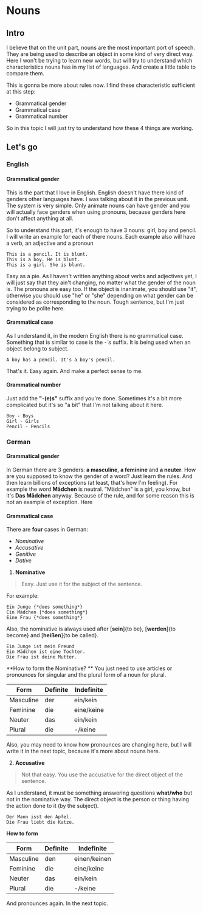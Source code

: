 # Nouns

## Intro

I believe that on the unit part, nouns are the most important port of speech. They are being used to describe an object in some kind of very direct way. Here I won't be trying to learn new words, but will try to understand which characteristics nouns has in my list of languages. And create a little table to compare them.

This is gonna be more about rules now. I find these characteristic sufficient at this step:
  - Grammatical gender
  - Grammatical case
  - Grammatical number

So in this topic I will just try to understand how these 4 things are working.

## Let's go

### English

#### Grammatical gender

This is the part that I love in English. English doesn't have there kind of genders other languages have. I was talking about it in the previous unit. 
The system is very simple. Only animate nouns can have gender and you will actually face genders when using pronouns, because genders here don't affect anything at all. 

So to understand this part, it's enough to have 3 nouns: girl, boy and pencil.
I will write an example for each of there nouns. Each example also will have a verb, an adjective and a pronoun

```
This is a pencil. It is blunt.
This is a boy. He is blunt.
This is a girl. She is blunt.
```

Easy as a pie. As I haven't written anything about verbs and adjectives yet, I will just say that they ain't changing, no matter what the gender of the noun is. The pronouns are easy too. If the object is inanimate, you should use "it", otherwise you should use "he" or "she" depending on what gender can be considered as corresponding to the noun. Tough sentence, but I'm just trying to be polite here.

#### Grammatical case

As I understand it, in the modern English there is no grammatical case. Something that is similar to case is the _-`s_ suffix. It is being used when an object belong to subject.
```
A boy has a pencil. It's a boy's pencil.
```

That's it. Easy again. And make a perfect sense to me.

#### Grammatical number

Just add the __"-(e)s"__ suffix and you're done. Sometimes it's a bit more complicated but it's so "a bit" that I'm not talking about it here.
```
Boy - Boys 
Girl - Girls
Pencil - Pencils
```

### German

#### Grammatical gender

In German there are 3 genders: **a masculine**, **a feminine** and **a neuter**. How are you supposed to know the gender of a word? Just learn the rules. And then learn billions of exceptions (at least, that's how I'm feeling). 
For example the word **Mädchen** is neutral. "Mädchen" is a girl, you know, but it's **Das Mädchen** anyway. Because of the rule, and for some reason this is not an example of exception. Here 

#### Grammatical case

There are **four** cases in German:

- *Nominative*
- *Accusative*
- *Genitive*
- *Dative*

1. **Nominative**
> Easy. Just use it for the subject of the sentence.

For example:
```
Ein Junge {*does something*}
Ein Mädchen {*does something*}
Eine Frau {*does something*}
```
Also, the nominative is always used after [**sein**]{to be}, [**werden**]{to become} and [**heißen**]{to be called}.

```
Ein Junge ist mein Freund
Ein Mädchen ist eine Tochter.
Die Frau ist deine Mutter.
```

**How to form the Nominative? **
You just need to use articles or pronounces for singular and the plural form of a noun for plural.

| Form      | Definite | Indefinite |
| --------- | -------- | ---------- |
| Masculine | der      | ein/kein   |
| Feminine  | die      | eine/keine |
| Neuter    | das      | ein/kein   |
| Plural    | die      | -/keine    |

Also, you may need to know how pronounces are changing here, but I will write it in the next topic, because it's more about nouns here.

2. **Accusative**
> Not that easy. You use the accusative for the direct object of the sentence.

As I understand, it must be something answering questions **what/who** but not in the nominative way. The direct object is the person or thing having the action done to it (by the subject). 

``` title="For example"
Der Mann isst den Apfel.
Die Frau liebt die Katze.
```

**How to form**

| Form      | Definite | Indefinite   |
| --------- | -------- | ------------ |
| Masculine | den      | einen/keinen |
| Feminine  | die      | eine/keine   |
| Neuter    | das      | ein/kein     |
| Plural    | die      | -/keine      |

And pronounces again. In the next topic.

